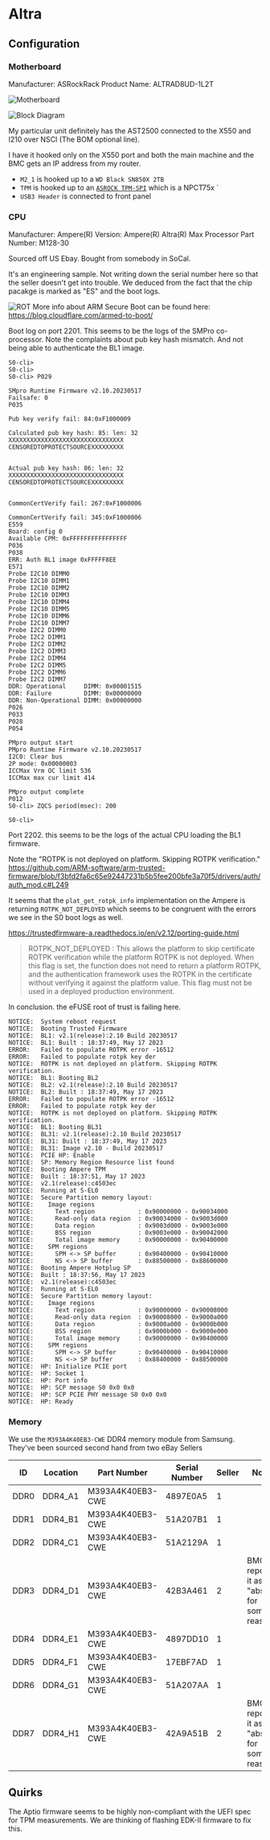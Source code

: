 # Altra


## Configuration

### Motherboard

Manufacturer: ASRockRack
Product Name: ALTRAD8UD-1L2T

![Motherboard](motherboard.svg)

![Block Diagram](block-diagram.svg)

My particular unit definitely has the AST2500 connected to the X550 and I210
over NSCI (The BOM optional line).

I have it hooked only on the X550 port and both the main machine and the BMC
gets an IP address from my router.


* `M2_1` is hooked up to a `WD Black SN850X 2TB`
* `TPM` is hooked up to an [`ASROCK TPM-SPI`](https://asrock.com/mb/spec/product.asp?Model=TPM-SPI) which is a NPCT75x
`
* `USB3 Header` is connected to front panel


### CPU

Manufacturer: Ampere(R)
Version: Ampere(R) Altra(R) Max Processor
Part Number: M128-30

Sourced off US Ebay. Bought from somebody in SoCal.

It's an engineering sample. Not writing down the serial number here so
that the seller doesn't get into trouble. We deduced from
the fact that the chip pacakge is marked as "ES" and the boot logs.


![ROT](https://cf-assets.www.cloudflare.com/zkvhlag99gkb/1uctsORF4iINvxIpkpAMCM/34e931a29cc21a6b0e9d3549e81abcf8/image7-5.png)
More info about ARM Secure Boot can be found here: https://blog.cloudflare.com/armed-to-boot/


Boot log on port 2201. This seems to be
the logs of the SMPro co-processor.
Note the complaints about pub key hash mismatch.
And not being able to authenticate the BL1 image.

```
S0-cli>
S0-cli>
S0-cli> P029

SMpro Runtime Firmware v2.10.20230517
Failsafe: 0
P035

Pub key verify fail: 84:0xF1000009

Calculated pub key hash: 85: len: 32
XXXXXXXXXXXXXXXXXXXXXXXXXXXXXXXX
CENSOREDTOPROTECTSOURCEXXXXXXXXX


Actual pub key hash: 86: len: 32
XXXXXXXXXXXXXXXXXXXXXXXXXXXXXXXX
CENSOREDTOPROTECTSOURCEXXXXXXXXX


CommonCertVerify fail: 267:0xF1000006

CommonCertVerify fail: 345:0xF1000006
E559
Board: config 0
Available CPM: 0xFFFFFFFFFFFFFFFF
P036
P038
ERR: Auth BL1 image 0xFFFFF8EE
E571
Probe I2C10 DIMM0
Probe I2C10 DIMM1
Probe I2C10 DIMM2
Probe I2C10 DIMM3
Probe I2C10 DIMM4
Probe I2C10 DIMM5
Probe I2C10 DIMM6
Probe I2C10 DIMM7
Probe I2C2 DIMM0
Probe I2C2 DIMM1
Probe I2C2 DIMM2
Probe I2C2 DIMM3
Probe I2C2 DIMM4
Probe I2C2 DIMM5
Probe I2C2 DIMM6
Probe I2C2 DIMM7
DDR: Operational     DIMM: 0x00001515
DDR: Failure         DIMM: 0x00000000
DDR: Non-Operational DIMM: 0x00000000
P026
P033
P028
P054

PMpro output start
PMpro Runtime Firmware v2.10.20230517
I2C0: Clear bus
2P mode: 0x00000003
ICCMax Vrm OC limit 536
ICCMax max cur limit 414

PMpro output complete
P012
S0-cli> ZQCS period(msec): 200

S0-cli>
```

Port 2202. this seems to be the logs of the actual CPU loading the BL1
firmware.


Note the  "ROTPK is not deployed on platform. Skipping ROTPK verification."
https://github.com/ARM-software/arm-trusted-firmware/blob/f3bfd2fa6c65e92447231b5b5fee200bfe3a70f5/drivers/auth/auth_mod.c#L249


It seems that the `plat_get_rotpk_info` implementation on the Ampere is returning
`ROTPK_NOT_DEPLOYED` which seems to be congruent with the errors we see in the S0
boot logs as well.

https://trustedfirmware-a.readthedocs.io/en/v2.12/porting-guide.html

> ROTPK_NOT_DEPLOYED : This allows the platform to skip certificate ROTPK
  verification while the platform ROTPK is not deployed. When this flag is set,
  the function does not need to return a platform ROTPK, and the authentication
  framework uses the ROTPK in the certificate without verifying it against the
  platform value. This flag must not be used in a deployed production
  environment.


In conclusion. the eFUSE root of trust is failing here.



```
NOTICE:  System reboot request
NOTICE:  Booting Trusted Firmware
NOTICE:  BL1: v2.1(release):2.10 Build 20230517
NOTICE:  BL1: Built : 18:37:49, May 17 2023
ERROR:   Failed to populate ROTPK error -16512
ERROR:   Failed to populate rotpk key der
NOTICE:  ROTPK is not deployed on platform. Skipping ROTPK verification.
NOTICE:  BL1: Booting BL2
NOTICE:  BL2: v2.1(release):2.10 Build 20230517
NOTICE:  BL2: Built : 18:37:49, May 17 2023
ERROR:   Failed to populate ROTPK error -16512
ERROR:   Failed to populate rotpk key der
NOTICE:  ROTPK is not deployed on platform. Skipping ROTPK verification.
NOTICE:  BL1: Booting BL31
NOTICE:  BL31: v2.1(release):2.10 Build 20230517
NOTICE:  BL31: Built : 18:37:49, May 17 2023
NOTICE:  BL31: Image v2.10 - Build 20230517
NOTICE:  PCIE HP: Enable
NOTICE:  SP: Memory Region Resource list found
NOTICE:  Booting Ampere TPM
NOTICE:  Built : 18:37:51, May 17 2023
NOTICE:  v2.1(release):c4503ec
NOTICE:  Running at S-EL0
NOTICE:  Secure Partition memory layout:
NOTICE:    Image regions
NOTICE:      Text region            : 0x90000000 - 0x90034000
NOTICE:      Read-only data region  : 0x90034000 - 0x9003d000
NOTICE:      Data region            : 0x9003d000 - 0x9003e000
NOTICE:      BSS region             : 0x9003e000 - 0x90042000
NOTICE:      Total image memory     : 0x90000000 - 0x90400000
NOTICE:    SPM regions
NOTICE:      SPM <-> SP buffer      : 0x90400000 - 0x90410000
NOTICE:      NS <-> SP buffer       : 0x88500000 - 0x88600000
NOTICE:  Booting Ampere Hotplug SP
NOTICE:  Built : 18:37:56, May 17 2023
NOTICE:  v2.1(release):c4503ec
NOTICE:  Running at S-EL0
NOTICE:  Secure Partition memory layout:
NOTICE:    Image regions
NOTICE:      Text region            : 0x90000000 - 0x90008000
NOTICE:      Read-only data region  : 0x90008000 - 0x9000a000
NOTICE:      Data region            : 0x9000a000 - 0x9000b000
NOTICE:      BSS region             : 0x9000b000 - 0x9000e000
NOTICE:      Total image memory     : 0x90000000 - 0x90400000
NOTICE:    SPM regions
NOTICE:      SPM <-> SP buffer      : 0x90400000 - 0x90410000
NOTICE:      NS <-> SP buffer       : 0x88400000 - 0x88500000
NOTICE:  HP: Initialize PCIE port
NOTICE:  HP: Socket 1
NOTICE:  HP: Port info
NOTICE:  HP: SCP message S0 0x0 0x0
NOTICE:  HP: SCP PCIE PHY message S0 0x0 0x0
NOTICE:  HP: Ready
```


### Memory

We use the `M393A4K40EB3-CWE` DDR4 memory module from Samsung.
They've been sourced second hand from two eBay Sellers




| ID    | Location | Part Number      | Serial Number | Seller | Notes
|-------|----------|------------------|---------------|--------|-------
| DDR0  | DDR4_A1  | M393A4K40EB3-CWE | 4897E0A5      | 1      |
| DDR1  | DDR4_B1  | M393A4K40EB3-CWE | 51A207B1      | 1      |
| DDR2  | DDR4_C1  | M393A4K40EB3-CWE | 51A2129A      | 1      |
| DDR3  | DDR4_D1  | M393A4K40EB3-CWE | 42B3A461      | 2      | BMC reports it as "absent" for some reason
| DDR4  | DDR4_E1  | M393A4K40EB3-CWE | 4897DD10      | 1      |
| DDR5  | DDR4_F1  | M393A4K40EB3-CWE | 17EBF7AD      | 1      |
| DDR6  | DDR4_G1  | M393A4K40EB3-CWE | 51A207AA      | 1      |
| DDR7  | DDR4_H1  | M393A4K40EB3-CWE | 42A9A51B      | 2      | BMC reports it as "absent" for some reason

## Quirks

The Aptio firmware seems to be highly non-compliant with the UEFI spec for TPM measurements.
We are thinking of flashing EDK-II firmware to fix this.
